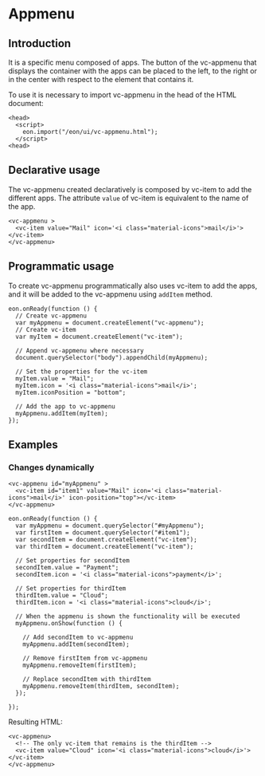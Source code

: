 # Appmenu

## Introduction
It is a specific menu composed of apps. The button of the vc-appmenu that displays the container with the apps can be placed to the left, to the right or in the center with respect to the element that contains it.

To use it is necessary to import vc-appmenu in the head of the HTML document:
``` [html]
<head>
  <script>
    eon.import("/eon/ui/vc-appmenu.html");
  </script>
<head>
```

## Declarative usage
The vc-appmenu created declaratively is composed by vc-item to add the different apps. The attribute `value` of vc-item is equivalent to the name of the app.

``` [html]
<vc-appmenu >
  <vc-item value="Mail" icon='<i class="material-icons">mail</i>'></vc-item>
</vc-appmenu>
```

## Programmatic usage
To create vc-appmenu programmatically also uses vc-item to add the apps, and it will be added to the vc-appmenu using `addItem` method.

``` [javascript]
eon.onReady(function () {
  // Create vc-appmenu
  var myAppmenu = document.createElement("vc-appmenu");
  // Create vc-item 
  var myItem = document.createElement("vc-item");

  // Append vc-appmenu where necessary
  document.querySelector("body").appendChild(myAppmenu);

  // Set the properties for the vc-item
  myItem.value = "Mail";
  myItem.icon = '<i class="material-icons">mail</i>';
  myItem.iconPosition = "bottom";

  // Add the app to vc-appmenu
  myAppmenu.addItem(myItem);
});
```

## Examples

### Changes dynamically
``` [html]
<vc-appmenu id="myAppmenu" >
  <vc-item id="item1" value="Mail" icon='<i class="material-icons">mail</i>' icon-position="top"></vc-item>
</vc-appmenu>
```

``` [javascript]
eon.onReady(function () {
  var myAppmenu = document.querySelector("#myAppmenu");
  var firstItem = document.querySelector("#item1");
  var secondItem = document.createElement("vc-item");
  var thirdItem = document.createElement("vc-item");

  // Set properties for secondItem
  secondItem.value = "Payment";
  secondItem.icon = '<i class="material-icons">payment</i>';
  
  // Set properties for thirdItem
  thirdItem.value = "Cloud";
  thirdItem.icon = '<i class="material-icons">cloud</i>';

  // When the appmenu is shown the functionality will be executed
  myAppmenu.onShow(function () {

    // Add secondItem to vc-appmenu
    myAppmenu.addItem(secondItem);

    // Remove firstItem from vc-appmenu
    myAppmenu.removeItem(firstItem);

    // Replace secondItem with thirdItem
    myAppmenu.removeItem(thirdItem, secondItem);
  });

});
```
Resulting HTML:
``` [html]
<vc-appmenu>
  <!-- The only vc-item that remains is the thirdItem -->
  <vc-item value="Cloud" icon='<i class="material-icons">cloud</i>'></vc-item>
</vc-appmenu>
```